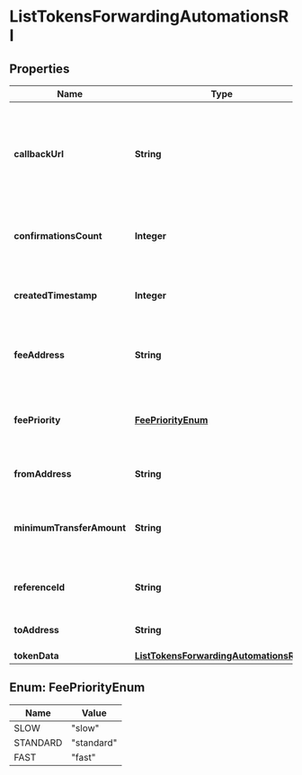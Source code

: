 

# ListTokensForwardingAutomationsRI


## Properties

| Name | Type | Description | Notes |
|------------ | ------------- | ------------- | -------------|
|**callbackUrl** | **String** | Represents the URL that is set by the customer where the callback will be received at. The callback notification will be received only if and when the event occurs. &#x60;We support ONLY httpS type of protocol&#x60;. |  |
|**confirmationsCount** | **Integer** | Represents the number of confirmations, i.e. the amount of blocks that have been built on top of this block. |  [optional] |
|**createdTimestamp** | **Integer** | Defines the specific time/date when the automatic forwarding was created in Unix Timestamp. |  |
|**feeAddress** | **String** | Represents the specific fee address, which is always automatically generated. Users must fund it. |  |
|**feePriority** | [**FeePriorityEnum**](#FeePriorityEnum) | Represents the fee priority of the automation, whether it is \&quot;SLOW\&quot;, \&quot;STANDARD\&quot; or \&quot;FAST\&quot;. |  |
|**fromAddress** | **String** | Represents the hash of the address that forwards the tokens. |  |
|**minimumTransferAmount** | **String** | Represents the minimum transfer amount of the tokens in the &#x60;fromAddress&#x60; that can be allowed for an automatic forwarding. |  |
|**referenceId** | **String** | Represents a unique ID used to reference the specific callback subscription. |  |
|**toAddress** | **String** | Represents the hash of the address the tokens are forwarded to. |  |
|**tokenData** | [**ListTokensForwardingAutomationsRITS**](ListTokensForwardingAutomationsRITS.md) |  |  |



## Enum: FeePriorityEnum

| Name | Value |
|---- | -----|
| SLOW | &quot;slow&quot; |
| STANDARD | &quot;standard&quot; |
| FAST | &quot;fast&quot; |



